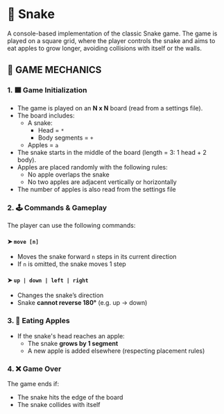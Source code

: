 # 🐍 Snake

A console-based implementation of the classic Snake game. The game is played on a square grid, where the player controls the snake and aims to eat apples to grow longer, avoiding collisions with itself or the walls.

## 📌 GAME MECHANICS

### 1. 🟦 Game Initialization
- The game is played on an **N x N** board (read from a settings file).
- The board includes:
  - A snake: 
    - Head = `*`  
    - Body segments = `+`
  - Apples = `a`
- The snake starts in the middle of the board (length = 3: 1 head + 2 body).
- Apples are placed randomly with the following rules:
  - No apple overlaps the snake
  - No two apples are adjacent vertically or horizontally
- The number of apples is also read from the settings file

### 2. 🕹️ Commands & Gameplay
The player can use the following commands:

#### ➤ `move [n]`
- Moves the snake forward `n` steps in its current direction
- If `n` is omitted, the snake moves 1 step  

#### ➤ `up | down | left | right`
- Changes the snake’s direction
- Snake **cannot reverse 180°** (e.g. up → down)  
 

### 3. 🍎 Eating Apples
- If the snake's head reaches an apple:
  - The snake **grows by 1 segment**
  - A new apple is added elsewhere (respecting placement rules)  

### 4. ❌ Game Over
The game ends if:
- The snake hits the edge of the board
- The snake collides with itself  


